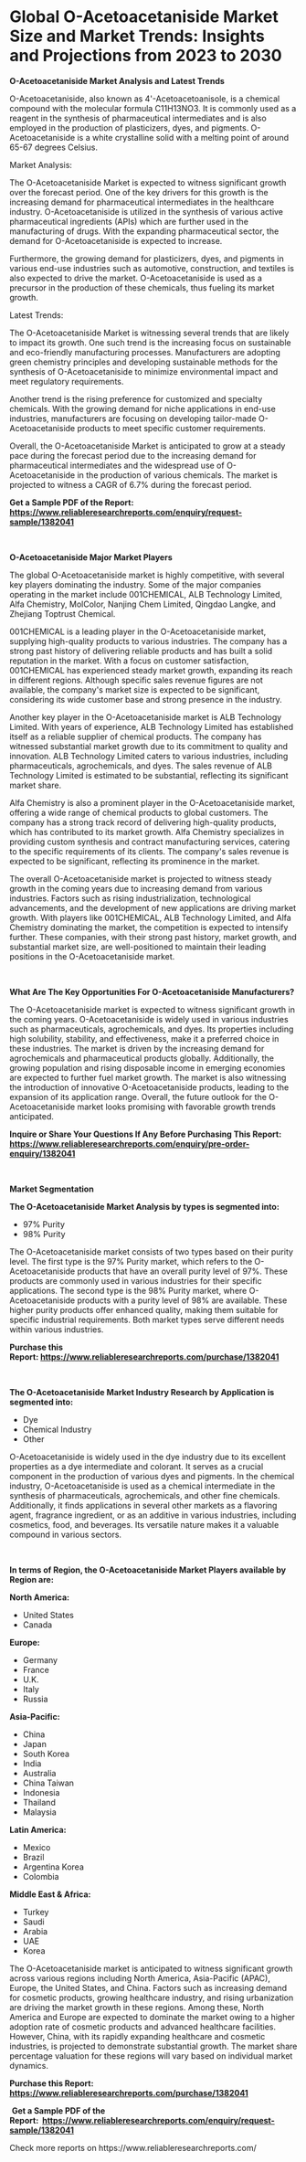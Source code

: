 <p><h1>Global O-Acetoacetaniside Market Size and Market Trends: Insights and Projections from 2023 to 2030</h1></p><p><strong>O-Acetoacetaniside Market Analysis and Latest Trends</strong></p>
<p><p>O-Acetoacetaniside, also known as 4'-Acetoacetoanisole, is a chemical compound with the molecular formula C11H13NO3. It is commonly used as a reagent in the synthesis of pharmaceutical intermediates and is also employed in the production of plasticizers, dyes, and pigments. O-Acetoacetaniside is a white crystalline solid with a melting point of around 65-67 degrees Celsius.</p><p>Market Analysis:</p><p>The O-Acetoacetaniside Market is expected to witness significant growth over the forecast period. One of the key drivers for this growth is the increasing demand for pharmaceutical intermediates in the healthcare industry. O-Acetoacetaniside is utilized in the synthesis of various active pharmaceutical ingredients (APIs) which are further used in the manufacturing of drugs. With the expanding pharmaceutical sector, the demand for O-Acetoacetaniside is expected to increase.</p><p>Furthermore, the growing demand for plasticizers, dyes, and pigments in various end-use industries such as automotive, construction, and textiles is also expected to drive the market. O-Acetoacetaniside is used as a precursor in the production of these chemicals, thus fueling its market growth.</p><p>Latest Trends:</p><p>The O-Acetoacetaniside Market is witnessing several trends that are likely to impact its growth. One such trend is the increasing focus on sustainable and eco-friendly manufacturing processes. Manufacturers are adopting green chemistry principles and developing sustainable methods for the synthesis of O-Acetoacetaniside to minimize environmental impact and meet regulatory requirements.</p><p>Another trend is the rising preference for customized and specialty chemicals. With the growing demand for niche applications in end-use industries, manufacturers are focusing on developing tailor-made O-Acetoacetaniside products to meet specific customer requirements.</p><p>Overall, the O-Acetoacetaniside Market is anticipated to grow at a steady pace during the forecast period due to the increasing demand for pharmaceutical intermediates and the widespread use of O-Acetoacetaniside in the production of various chemicals. The market is projected to witness a CAGR of 6.7% during the forecast period.</p></p>
<p><strong>Get a Sample PDF of the Report:&nbsp; <a href="https://www.reliableresearchreports.com/enquiry/request-sample/1382041">https://www.reliableresearchreports.com/enquiry/request-sample/1382041</a></strong></p>
<p>&nbsp;</p>
<p><strong>O-Acetoacetaniside Major Market Players</strong></p>
<p><p>The global O-Acetoacetaniside market is highly competitive, with several key players dominating the industry. Some of the major companies operating in the market include 001CHEMICAL, ALB Technology Limited, Alfa Chemistry, MolColor, Nanjing Chem Limited, Qingdao Langke, and Zhejiang Toptrust Chemical.</p><p>001CHEMICAL is a leading player in the O-Acetoacetaniside market, supplying high-quality products to various industries. The company has a strong past history of delivering reliable products and has built a solid reputation in the market. With a focus on customer satisfaction, 001CHEMICAL has experienced steady market growth, expanding its reach in different regions. Although specific sales revenue figures are not available, the company's market size is expected to be significant, considering its wide customer base and strong presence in the industry.</p><p>Another key player in the O-Acetoacetaniside market is ALB Technology Limited. With years of experience, ALB Technology Limited has established itself as a reliable supplier of chemical products. The company has witnessed substantial market growth due to its commitment to quality and innovation. ALB Technology Limited caters to various industries, including pharmaceuticals, agrochemicals, and dyes. The sales revenue of ALB Technology Limited is estimated to be substantial, reflecting its significant market share.</p><p>Alfa Chemistry is also a prominent player in the O-Acetoacetaniside market, offering a wide range of chemical products to global customers. The company has a strong track record of delivering high-quality products, which has contributed to its market growth. Alfa Chemistry specializes in providing custom synthesis and contract manufacturing services, catering to the specific requirements of its clients. The company's sales revenue is expected to be significant, reflecting its prominence in the market.</p><p>The overall O-Acetoacetaniside market is projected to witness steady growth in the coming years due to increasing demand from various industries. Factors such as rising industrialization, technological advancements, and the development of new applications are driving market growth. With players like 001CHEMICAL, ALB Technology Limited, and Alfa Chemistry dominating the market, the competition is expected to intensify further. These companies, with their strong past history, market growth, and substantial market size, are well-positioned to maintain their leading positions in the O-Acetoacetaniside market.</p></p>
<p>&nbsp;</p>
<p><strong>What Are The Key Opportunities For O-Acetoacetaniside Manufacturers?</strong></p>
<p><p>The O-Acetoacetaniside market is expected to witness significant growth in the coming years. O-Acetoacetaniside is widely used in various industries such as pharmaceuticals, agrochemicals, and dyes. Its properties including high solubility, stability, and effectiveness, make it a preferred choice in these industries. The market is driven by the increasing demand for agrochemicals and pharmaceutical products globally. Additionally, the growing population and rising disposable income in emerging economies are expected to further fuel market growth. The market is also witnessing the introduction of innovative O-Acetoacetaniside products, leading to the expansion of its application range. Overall, the future outlook for the O-Acetoacetaniside market looks promising with favorable growth trends anticipated.</p></p>
<p><strong>Inquire or Share Your Questions If Any Before Purchasing This Report: <a href="https://www.reliableresearchreports.com/enquiry/pre-order-enquiry/1382041">https://www.reliableresearchreports.com/enquiry/pre-order-enquiry/1382041</a></strong></p>
<p>&nbsp;</p>
<p><strong>Market Segmentation</strong></p>
<p><strong>The O-Acetoacetaniside Market Analysis by types is segmented into:</strong></p>
<p><ul><li>97% Purity</li><li>98% Purity</li></ul></p>
<p><p>The O-Acetoacetaniside market consists of two types based on their purity level. The first type is the 97% Purity market, which refers to the O-Acetoacetaniside products that have an overall purity level of 97%. These products are commonly used in various industries for their specific applications. The second type is the 98% Purity market, where O-Acetoacetaniside products with a purity level of 98% are available. These higher purity products offer enhanced quality, making them suitable for specific industrial requirements. Both market types serve different needs within various industries.</p></p>
<p><strong>Purchase this Report:&nbsp;<a href="https://www.reliableresearchreports.com/purchase/1382041">https://www.reliableresearchreports.com/purchase/1382041</a></strong></p>
<p>&nbsp;</p>
<p><strong>The O-Acetoacetaniside Market Industry Research by Application is segmented into:</strong></p>
<p><ul><li>Dye</li><li>Chemical Industry</li><li>Other</li></ul></p>
<p><p>O-Acetoacetaniside is widely used in the dye industry due to its excellent properties as a dye intermediate and colorant. It serves as a crucial component in the production of various dyes and pigments. In the chemical industry, O-Acetoacetaniside is used as a chemical intermediate in the synthesis of pharmaceuticals, agrochemicals, and other fine chemicals. Additionally, it finds applications in several other markets as a flavoring agent, fragrance ingredient, or as an additive in various industries, including cosmetics, food, and beverages. Its versatile nature makes it a valuable compound in various sectors.</p></p>
<p>&nbsp;</p>
<p><strong>In terms of Region, the O-Acetoacetaniside Market Players available by Region are:</strong></p>
<p>
    <p> <strong> North America: </strong>
        <ul>
            <li>United States</li>
            <li>Canada</li>
        </ul>
        </p> 
    <p> <strong> Europe: </strong>
        <ul>
            <li>Germany</li>
            <li>France</li>
            <li>U.K.</li>
            <li>Italy</li>
            <li>Russia</li>
        </ul>
        </p> 
    <p> <strong> Asia-Pacific: </strong>
        <ul>
            <li>China</li>
            <li>Japan</li>
            <li>South Korea</li>
            <li>India</li>
            <li>Australia</li>
            <li>China Taiwan</li>
            <li>Indonesia</li>
            <li>Thailand</li>
            <li>Malaysia</li>
        </ul>
        </p> 
    <p> <strong> Latin America: </strong>
        <ul>
            <li>Mexico</li>
            <li>Brazil</li>
            <li>Argentina Korea</li>
            <li>Colombia</li>
        </ul>
        </p> 
    <p> <strong> Middle East & Africa: </strong>
        <ul>
            <li>Turkey</li>
            <li>Saudi</li>
            <li>Arabia</li>
            <li>UAE</li>
            <li>Korea</li>
        </ul>
    </p>
    </p>
<p><p>The O-Acetoacetaniside market is anticipated to witness significant growth across various regions including North America, Asia-Pacific (APAC), Europe, the United States, and China. Factors such as increasing demand for cosmetic products, growing healthcare industry, and rising urbanization are driving the market growth in these regions. Among these, North America and Europe are expected to dominate the market owing to a higher adoption rate of cosmetic products and advanced healthcare facilities. However, China, with its rapidly expanding healthcare and cosmetic industries, is projected to demonstrate substantial growth. The market share percentage valuation for these regions will vary based on individual market dynamics.</p></p>
<p><strong>Purchase this Report: <a href="https://www.reliableresearchreports.com/purchase/1382041">https://www.reliableresearchreports.com/purchase/1382041</a></strong></p>
<p>&nbsp;<strong>Get a Sample PDF of the Report:&nbsp;&nbsp;<a href="https://www.reliableresearchreports.com/enquiry/request-sample/1382041">https://www.reliableresearchreports.com/enquiry/request-sample/1382041</a></strong></p>
<p><strong></strong></p>
<p>Check more reports on https://www.reliableresearchreports.com/</p>